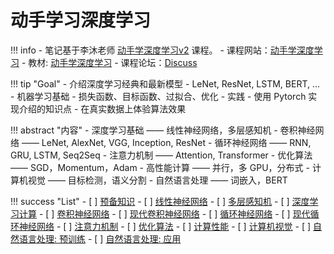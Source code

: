 # 动手学习深度学习

!!! info
    - 笔记基于李沐老师 [动手学深度学习v2](https://space.bilibili.com/1567748478/channel/seriesdetail?sid=358497) 课程。
    - 课程网站：[动手学深度学习](https://courses.d2l.ai/zh-v2/)
    - 教材: [动手学深度学习](https://zh-v2.d2l.ai/)
    - 课程论坛：[Discuss](https://discuss.d2l.ai/c/chinese-version/16)

!!! tip "Goal"
    - 介绍深度学习经典和最新模型
        - LeNet, ResNet, LSTM, BERT, ...
    - 机器学习基础
        - 损失函数、目标函数、过拟合、优化
    - 实践
        - 使用 Pytorch 实现介绍的知识点
        - 在真实数据上体验算法效果

!!! abstract "内容"
    - 深度学习基础 —— 线性神经网络，多层感知机
    - 卷积神经网络 —— LeNet, AlexNet, VGG, Inception, ResNet
    - 循环神经网络 —— RNN, GRU, LSTM, Seq2Seq
    - 注意力机制 —— Attention, Transformer
    - 优化算法 —— SGD，Momentum，Adam
    - 高性能计算 —— 并行，多 GPU，分布式
    - 计算机视觉 —— 目标检测，语义分割
    - 自然语言处理 —— 词嵌入，BERT

!!! success "List"
    - [ ] [预备知识](./01.md)
    - [ ] [线性神经网络](./02.md)
    - [ ] [多层感知机](./03.md)
    - [ ] [深度学习计算](./04.md)
    - [ ] [卷积神经网络](./05.md)
    - [ ] [现代卷积神经网络](./06.md)
    - [ ] [循环神经网络](./07.md)
    - [ ] [现代循环神经网络](./08.md)
    - [ ] [注意力机制](./09.md)
    - [ ] [优化算法](./10.md)
    - [ ] [计算性能](./11.md)
    - [ ] [计算机视觉](./12.md)
    - [ ] [自然语言处理: 预训练](./13.md)
    - [ ] [自然语言处理: 应用](./14.md)
